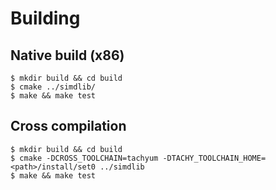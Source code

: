 
# Building

## Native build (x86)

```terminal
$ mkdir build && cd build
$ cmake ../simdlib/
$ make && make test
```

## Cross compilation

```terminal
$ mkdir build && cd build
$ cmake -DCROSS_TOOLCHAIN=tachyum -DTACHY_TOOLCHAIN_HOME=<path>/install/set0 ../simdlib
$ make && make test
```